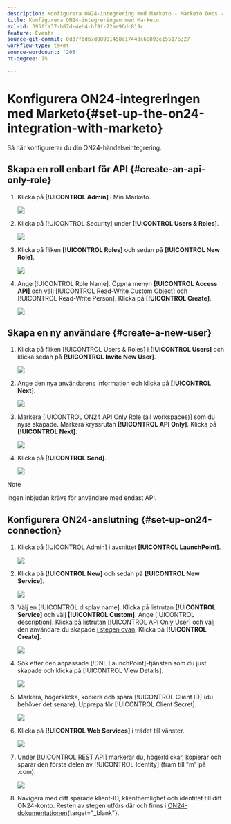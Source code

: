 ```yaml
---
description: Konfigurera ON24-integrering med Marketo - Marketo Docs - produktdokumentation
title: Konfigurera ON24-integreringen med Marketo
exl-id: 395ffa37-b87d-4eb4-bf9f-72aa96dc819c
feature: Events
source-git-commit: 0d37fbdb7d08901458c1744dc68893e155176327
workflow-type: tm+mt
source-wordcount: '205'
ht-degree: 1%

---
```


# Konfigurera ON24-integreringen med Marketo{#set-up-the-on24-integration-with-marketo}

Så här konfigurerar du din ON24-händelseintegrering.

## Skapa en roll enbart för API {#create-an-api-only-role}

1. Klicka på **[!UICONTROL Admin]** i Min Marketo.

   ![](assets/set-up-the-on24-integration-with-marketo-1.png)

1. Klicka på [!UICONTROL Security] under **[!UICONTROL Users & Roles]**.

   ![](assets/set-up-the-on24-integration-with-marketo-2.png)

1. Klicka på fliken **[!UICONTROL Roles]** och sedan på **[!UICONTROL New Role]**.

   ![](assets/set-up-the-on24-integration-with-marketo-3.png)

1. Ange [!UICONTROL Role Name]. Öppna menyn **[!UICONTROL Access API]** och välj [!UICONTROL Read-Write Custom Object] och [!UICONTROL Read-Write Person]. Klicka på **[!UICONTROL Create]**.

   ![](assets/set-up-the-on24-integration-with-marketo-4.png)

## Skapa en ny användare {#create-a-new-user}

1. Klicka på fliken [!UICONTROL Users & Roles] i **[!UICONTROL Users]** och klicka sedan på **[!UICONTROL Invite New User]**.

   ![](assets/set-up-the-on24-integration-with-marketo-5.png)

1. Ange den nya användarens information och klicka på **[!UICONTROL Next]**.

   ![](assets/set-up-the-on24-integration-with-marketo-6.png)

1. Markera [!UICONTROL ON24 API Only Role (all workspaces)] som du nyss skapade. Markera kryssrutan **[!UICONTROL API Only]**. Klicka på **[!UICONTROL Next]**.

   ![](assets/set-up-the-on24-integration-with-marketo-7.png)

1. Klicka på **[!UICONTROL Send]**.

   ![](assets/set-up-the-on24-integration-with-marketo-8.png)

>[!NOTE]
>
>Ingen inbjudan krävs för användare med endast API.

## Konfigurera ON24-anslutning {#set-up-on24-connection}

1. Klicka på [!UICONTROL Admin] i avsnittet **[!UICONTROL LaunchPoint]**.

   ![](assets/set-up-the-on24-integration-with-marketo-9.png)

1. Klicka på **[!UICONTROL New]** och sedan på **[!UICONTROL New Service]**.

   ![](assets/set-up-the-on24-integration-with-marketo-10.png)

1. Välj en [!UICONTROL display name]. Klicka på listrutan **[!UICONTROL Service]** och välj **[!UICONTROL Custom]**. Ange [!UICONTROL description]. Klicka på listrutan [!UICONTROL API Only User] och välj den användare du skapade [ i stegen ovan](#create-a-new-user). Klicka på **[!UICONTROL Create]**.

   ![](assets/set-up-the-on24-integration-with-marketo-11.png)

1. Sök efter den anpassade [!DNL LaunchPoint]-tjänsten som du just skapade och klicka på [!UICONTROL View Details].

   ![](assets/set-up-the-on24-integration-with-marketo-12.png)

1. Markera, högerklicka, kopiera och spara [!UICONTROL Client ID] (du behöver det senare). Upprepa för [!UICONTROL Client Secret].

   ![](assets/set-up-the-on24-integration-with-marketo-13.png)

1. Klicka på **[!UICONTROL Web Services]** i trädet till vänster.

   ![](assets/set-up-the-on24-integration-with-marketo-14.png)

1. Under [!UICONTROL REST API] markerar du, högerklickar, kopierar och sparar den första delen av [!UICONTROL Identity] (fram till &quot;m&quot; på .com).

   ![](assets/set-up-the-on24-integration-with-marketo-15.png)

1. Navigera med ditt sparade klient-ID, klienthemlighet och identitet till ditt ON24-konto. Resten av stegen utförs där och finns i [ON24-dokumentationen](https://support.on24.com/hc/en-us/articles/21420762650523-Data-Integration-Setup-Instructions-When-Using-Marketo-Registration-Option-1){target="_blank"}.
